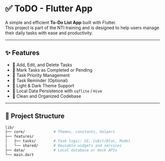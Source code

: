# ✅ ToDO - Flutter App

A simple and efficient **To-Do List App** built with Flutter.  
This project is part of the NTI training and is designed to help users manage their daily tasks with ease and productivity.

---

## ✨ Features

- 📝 Add, Edit, and Delete Tasks
- 📅 Mark Tasks as Completed or Pending
- 📌 Task Priority Management
- 🔔 Task Reminder (Optional)
- 🌙 Light & Dark Theme Support
- 💾 Local Data Persistence with `sqflite` / `Hive`
- 🧩 Clean and Organized Codebase

---

## 🧱 Project Structure

```bash
lib/
├── core/             # Themes, constants, helpers
├── features/
│   ├── tasks/        # Task logic: UI, Cubit/Bloc, Model
│   └── shared/       # Reusable widgets and services
├── data/             # Local database or mock APIs
└── main.dart

